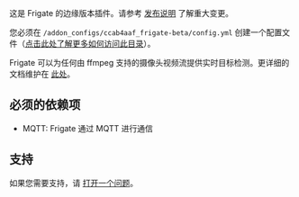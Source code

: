 这是 Frigate 的边缘版本插件。请参考 [发布说明](https://github.com/blakeblackshear/frigate/releases) 了解重大变更。

您必须在 `/addon_configs/ccab4aaf_frigate-beta/config.yml` 创建一个配置文件（[点击此处了解更多如何访问此目录](https://docs.frigate.video/configuration/#accessing-add-on-config-dir)）。

Frigate 可以为任何由 ffmpeg 支持的摄像头视频流提供实时目标检测。更详细的文档维护在 [此处](https://docs.frigate.video)。

## 必须的依赖项

- MQTT: Frigate 通过 MQTT 进行通信

## 支持

如果您需要支持，请 [打开一个问题](https://github.com/blakeblackshear/frigate/issues/new/choose)。